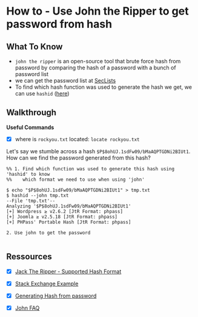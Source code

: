 # How to - Use John the Ripper to get password from hash 

## What To Know

- `john the ripper` is an open-source tool that brute force hash from password 
  by comparing the hash of a password with a bunch of password list
- we can get the password list at [SecLists](https://github.com/danielmiessler/SecLists)
- To find which hash function was used to generate the hash we get, we can 
  use `hashid` ([here](https://github.com/psypanda/hashID))

## Walkthrough

**Useful Commands**

- [X] where is `rockyou.txt` located: `locate rockyou.txt`



Let's say we stumble across a hash `$P$8ohUJ.1sdFw09/bMaAQPTGDNi2BIUt1`. How 
can we find the password generated from this hash?

```
%% 1. Find which function was used to generate this hash using 'hashid' to know 
%%    which format we need to use when using 'john'

$ echo "$P$8ohUJ.1sdFw09/bMaAQPTGDNi2BIUt1" > tmp.txt
$ hashid --john tmp.txt 
--File 'tmp.txt'--
Analyzing '$P$8ohUJ.1sdFw09/bMaAQPTGDNi2BIUt1'
[+] Wordpress ≥ v2.6.2 [JtR Format: phpass]
[+] Joomla ≥ v2.5.18 [JtR Format: phpass]
[+] PHPass' Portable Hash [JtR Format: phpass]

2. Use john to get the password


```


## Ressources

- [X] [Jack The Ripper - Supported Hash Format](https://pentestmonkey.net/cheat-sheet/john-the-ripper-hash-formats)
- [X] [Stack Exchange Example](https://security.stackexchange.com/questions/232139/john-format-md5-caused-unknown-ciphertext-format-name-requested-error)
- [X] [Generating Hash from password](https://www.browserling.com/tools/all-hashes)
- [X] [John FAQ](https://www.openwall.com/john/doc/FAQ.shtml)


